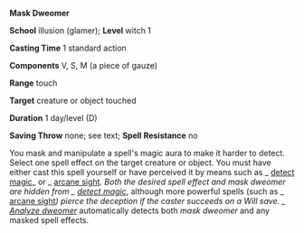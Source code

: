  **Mask Dweomer**

**School** illusion (glamer); **Level** witch 1

**Casting Time** 1 standard action

**Components** V, S, M (a piece of gauze)

**Range** touch

**Target** creature or object touched

**Duration** 1 day/level (D)

**Saving Throw** none; see text; **Spell Resistance** no

You mask and manipulate a spell's magic aura to make it harder to detect. Select one spell effect on the target creature or object. You must have either cast this spell yourself or have perceived it by means such as _ [detect magic](../../spells/detectMagic.html#_detect-magic)_ or _ [arcane sight](../../spells/arcaneSight.html#_arcane-sight)_. Both the desired spell effect and _mask dweomer_ are hidden from _ [detect magic](../../spells/detectMagic.html#_detect-magic)_, although more powerful spells (such as _ [arcane sight](../../spells/arcaneSight.html#_arcane-sight)_) pierce the deception if the caster succeeds on a Will save. _ [Analyze dweomer](../../spells/analyzeDweomer.html#_analyze-dweomer)_ automatically detects both _mask dweomer_ and any masked spell effects.

